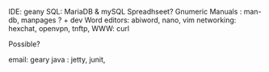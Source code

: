 IDE: geany
SQL: MariaDB & mySQL
Spreadhseet? Gnumeric
Manuals : man-db, manpages ? + dev
Word editors: abiword, nano, vim
networking: hexchat, openvpn, tnftp,
WWW: curl





Possible?

email: geary
java : jetty, junit,